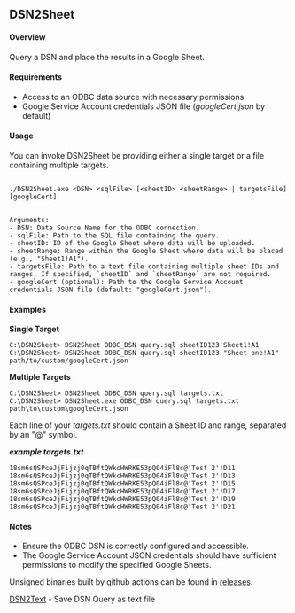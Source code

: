 ## DSN2Sheet

#### Overview

Query a DSN and place the results in a Google Sheet.

#### Requirements

- Access to an ODBC data source with necessary permissions
- Google Service Account credentials JSON file (_googleCert.json_ by default)

#### Usage

You can invoke DSN2Sheet be providing either a single target or a file containing multiple targets.
```
  
./DSN2Sheet.exe <DSN> <sqlFile> [<sheetID> <sheetRange> | targetsFile] [googleCert]


Arguments:
- DSN: Data Source Name for the ODBC connection.
- sqlFile: Path to the SQL file containing the query.
- sheetID: ID of the Google Sheet where data will be uploaded.
- sheetRange: Range within the Google Sheet where data will be placed (e.g., "Sheet1!A1").
- targetsFile: Path to a text file containing multiple sheet IDs and ranges. If specified, `sheetID` and `sheetRange` are not required.
- googleCert (optional): Path to the Google Service Account credentials JSON file (default: "googleCert.json").
```

#### Examples

**Single Target**

```
C:\DSN2Sheet> DSN2Sheet ODBC_DSN query.sql sheetID123 Sheet1!A1
C:\DSN2Sheet> DSN2Sheet ODBC_DSN query.sql sheetID123 "Sheet one!A1" path/to/custom/googleCert.json
```

**Multiple Targets**

```
C:\DSN2Sheet> DSN2Sheet ODBC_DSN query.sql targets.txt
C:\DSN2Sheet> DSN2Sheet.exe ODBC_DSN query.sql targets.txt path\to\custom\googleCert.json
```

Each line of your _targets.txt_ should contain a Sheet ID and range, separated by an "@" symbol.


**_example targets.txt_**
```
18sm6sQSPceJjFijzj0qTBftQWkcHWRKE53pQ04iFl8c@'Test 2'!D11
18sm6sQSPceJjFijzj0qTBftQWkcHWRKE53pQ04iFl8c@'Test 2'!D13
18sm6sQSPceJjFijzj0qTBftQWkcHWRKE53pQ04iFl8c@'Test 2'!D15
18sm6sQSPceJjFijzj0qTBftQWkcHWRKE53pQ04iFl8c@'Test 2'!D17
18sm6sQSPceJjFijzj0qTBftQWkcHWRKE53pQ04iFl8c@'Test 2'!D19
18sm6sQSPceJjFijzj0qTBftQWkcHWRKE53pQ04iFl8c@'Test 2'!D21
```
#### Notes

- Ensure the ODBC DSN is correctly configured and accessible.
- The Google Service Account JSON credentials should have sufficient permissions to modify the specified Google Sheets.

Unsigned binaries built by github actions can be found in [releases](https://github.com/coop-blake/DSN2Sheet/releases/tag/v0.1.2).  


[DSN2Text](dsn2Text.html) - Save DSN Query as text file
